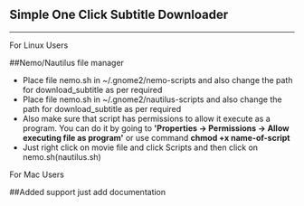 Simple One Click Subtitle Downloader
-----------------------
-----------------------

For Linux Users

##Nemo/Nautilus file manager
 * Place file nemo.sh in ~/.gnome2/nemo-scripts and also change the path for download_subtitle as per required
 * Place file nemo.sh in ~/.gnome2/nautilus-scripts and also change the path for download_subtitle as per required
 * Also make sure that script has permissions to allow it execute as a program.
     You can do it by going to **'Properties → Permissions → Allow executing file as program'** 
     or use command **chmod +x name-of-script**
 * Just right click on movie file and click Scripts and then click on nemo.sh(nautilus.sh)

For Mac Users

##Added support just add documentation
